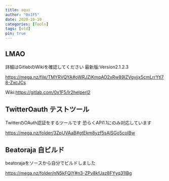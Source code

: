 ```yaml
---
title: aqui
author: "0x1F5"
date: 2020-10-19
categories: [Tools]
tags: [old]
pin: true
---
```


## LMAO

詳細はGitlabのWikiを確認してください 最新版:Version2.1.2.3

<https://mega.nz/file/TMYRVQYA#oWRJZiKmqAO2xRw89IZVgvjjx5cmLrrYtl78-ZxcJCs>

Wiki:<https://gitlab.com/0x1F5/lr2helperl2>

## TwitterOauth テストツール

TwitterのOAuth認証をするツールです 恐らくAPI1.1にのみ対応しています

<https://mega.nz/folder/3ZpUVAaB#gtEkm8yzf5sAlSGo5coIBw>

## Beatoraja 自ビルド

beatorajaをソースから自分でビルドしました

<https://mega.nz/folder/nN5kFQjY#n3-ZPv8kfJaz8FYyq31IBg>
